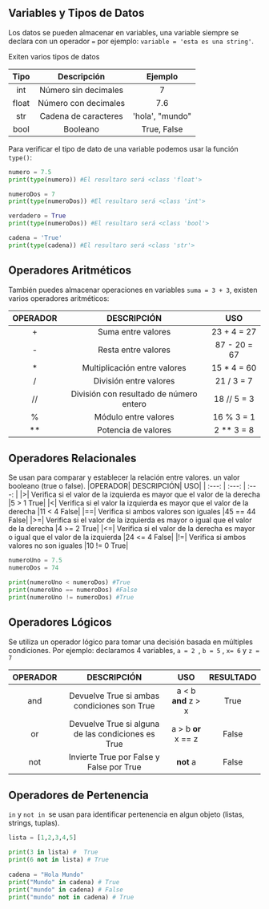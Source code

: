 
## Variables y Tipos de Datos
Los datos se pueden almacenar en variables, una variable siempre se declara con un operador `=` por ejemplo: `variable = 'esta es una string'`.

Exiten varios tipos de datos 

| Tipo | Descripción | Ejemplo |
| :---:        |     :---:      |          :---: |
| int  | Número sin decimales     | 7  |
| float  | Número con decimales     | 7.6   |
| str  | Cadena de caracteres     | 'hola', "mundo"   |
| bool  | Booleano     | True, False   |

Para verificar el tipo de dato de una variable podemos usar la función `type()`:
``` python
numero = 7.5 
print(type(numero)) #El resultaro será <class 'float'>

numeroDos = 7
print(type(numeroDos)) #El resultaro será <class 'int'>

verdadero = True
print(type(numeroDos)) #El resultaro será <class 'bool'>

cadena = 'True'
print(type(cadena)) #El resultaro será <class 'str'>
```
## Operadores Aritméticos
También puedes almacenar operaciones en variables `suma = 3 + 3`, existen varios operadores aritméticos: 

|OPERADOR|	DESCRIPCIÓN	|USO|
| :---:         |     :---:      |          :---: |
|+	| Suma entre valores	| 23 + 4 = 27|
|-	| Resta entre valores	| 87 - 20 = 67|
|*	| Multiplicación entre valores	| 15 * 4 = 60|
|/	| División entre valores	| 21 / 3 = 7|
|//	| División con resultado de número entero	| 18 // 5 = 3|
|%	| Módulo entre valores	| 16 % 3 = 1|
|**	| Potencia de valores	| 2 ** 3 = 8|

## Operadores Relacionales
Se usan para comparar y establecer la relación entre valores.  un valor booleano (true o false).
|OPERADOR|	DESCRIPCIÓN|	USO|
| :---:         |     :---:      |          :---: |
|>|	 Verifica si el valor de la izquierda es mayor que el valor de la derecha	|5 > 1  True|
|<|	 Verifica si el valor la izquierda es mayor que el valor de la derecha	|11 < 4  False|
|==|	 Verifica si ambos valores son iguales	|45 == 44  False|
|>=|	 Verifica si el valor de la izquierda es mayor o igual que el valor de la derecha	|4 >= 2  True|
|<=|	 Verifica si el valor de la derecha es mayor o igual que el valor de la izquierda	|24 <= 4  False|
|!=|	 Verifica si ambos valores no son iguales	|10 != 0  True|

``` python
numeroUno = 7.5 
numeroDos = 74

print(numeroUno < numeroDos) #True
print(numeroUno == numeroDos) #False
print(numeroUno != numeroDos) #True
```

## Operadores Lógicos
Se utiliza un operador lógico para tomar una decisión basada en múltiples condiciones.
Por ejemplo: declaramos 4 variables, `a = 2 `, `b = 5` ,  `x= 6` y `z = 7`

|OPERADOR|	DESCRIPCIÓN|	USO| RESULTADO|
| :---:         |     :---:      |          :---: |          :---: |
|and|	Devuelve True si ambas condiciones son True|	a < b **and** z > x | True|
|or|	Devuelve True si alguna de las condiciones es True	| a > b **or** x == z | False|
|not|	Invierte True por False y False por True |	**not** a | False |


## Operadores de Pertenencia
`in` y `not in `se usan para identificar pertenencia en algun objeto (listas, strings, tuplas).

```python
lista = [1,2,3,4,5]

print(3 in lista) #  True 
print(6 not in lista) # True
  
cadena = "Hola Mundo"
print("Mundo" in cadena) # True
print("mundo" in cadena) # False  
print("mundo" not in cadena) # True
```


